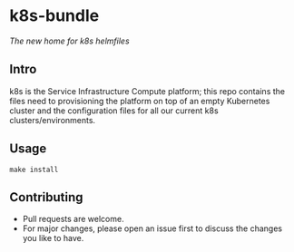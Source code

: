 # k8s-bundle

*The new home for k8s helmfiles*

## Intro

k8s is the Service Infrastructure Compute platform; this repo contains the files need to provisioning the platform on top of an empty Kubernetes cluster and the configuration files for all our current k8s clusters/environments.

## Usage

`make install`

## Contributing
- Pull requests are welcome.
- For major changes, please open an issue first to discuss the changes you like to have.
